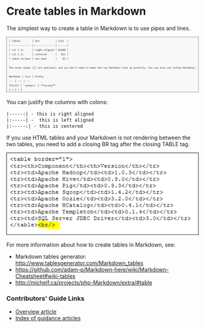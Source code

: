 # Create tables in Markdown

The simplest way to create a table in Markdown is to use pipes and lines.

![1]

You can justify the columns with colons:

    |-----:| - this is right aligned
    |:-----| -  this is left aligned
    |:-----:| - this is centered

If you use HTML tables and your Markdown is not rendering between the two tables, you need to add a closing BR tag after the closing TABLE tag.

![2]

For more information about how to create tables in Markdown, see:
- Markdown tables generator: http://www.tablesgenerator.com/Markdown_tables
- https://github.com/adam-p/Markdown-here/wiki/Markdown-Cheatsheet#wiki-tables
- http://michelf.ca/projects/php-Markdown/extra/#table

### Contributors' Guide Links

- [Overview article](./../README.md)
- [Index of guidance articles](./contributor-guide-index.md)

<!--image references-->
[1]: ./media/create-tables-Markdown/table-markdown.png
[2]: ./media/create-tables-Markdown/break-tables.png
